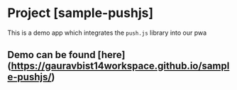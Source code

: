 # Project [sample-pushjs]
This is a demo app which integrates the `push.js` library into our pwa


## Demo can be found [here] (https://gauravbist14workspace.github.io/sample-pushjs/)
